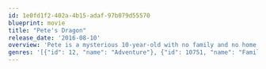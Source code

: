 ```yaml
---
id: 1e0fd1f2-402a-4b15-adaf-97b079d55570
blueprint: movie
title: "Pete's Dragon"
release_date: '2016-08-10'
overview: 'Pete is a mysterious 10-year-old with no family and no home who claims to live in the woods with a giant, green dragon named Elliott. With the help of Natalie, an 11-year-old girl whose father Jack owns the local lumber mill, forest ranger Grace sets out to determine where Pete came from, where he belongs, and the truth about this dragon.'
genres: '[{"id": 12, "name": "Adventure"}, {"id": 10751, "name": "Family"}, {"id": 14, "name": "Fantasy"}]'
---
```

